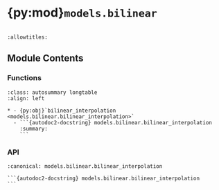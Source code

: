 # {py:mod}`models.bilinear`

```{py:module} models.bilinear
```

```{autodoc2-docstring} models.bilinear
:allowtitles:
```

## Module Contents

### Functions

````{list-table}
:class: autosummary longtable
:align: left

* - {py:obj}`bilinear_interpolation <models.bilinear.bilinear_interpolation>`
  - ```{autodoc2-docstring} models.bilinear.bilinear_interpolation
    :summary:
    ```
````

### API

````{py:function} bilinear_interpolation(x: list, y: list, values: numpy.ndarray, xi: list, yi: list) -> numpy.ndarray
:canonical: models.bilinear.bilinear_interpolation

```{autodoc2-docstring} models.bilinear.bilinear_interpolation
```
````
